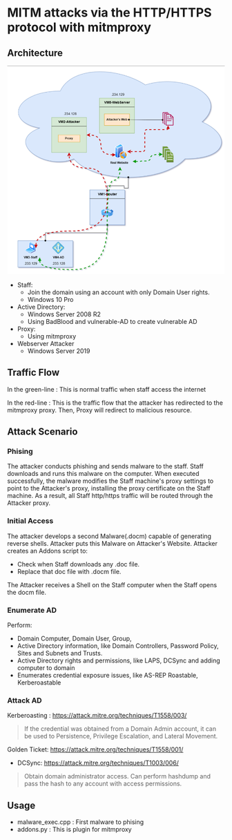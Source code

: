 # MITM attacks via the HTTP/HTTPS protocol with mitmproxy

##  Architecture

![image](./Architecture.png)

- Staff: 
    - Join the domain using an account with only Domain User rights.
    - Windows 10 Pro
- Active Directory:
    - Windows Server 2008 R2
    - Using BadBlood and vulnerable-AD to create vulnerable AD
- Proxy:
    - Using mitmproxy
- Webserver Attacker
    - Windows Server 2019

## Traffic Flow 

In the green-line : This is normal traffic when staff access  the internet 

In the red-line : This is the traffic flow that the attacker has redirected to the mitmproxy proxy. Then, Proxy will redirect to malicious resource.

## Attack Scenario 

### Phising

The attacker conducts phishing and sends malware to the staff. Staff downloads and runs this malware on the computer. When executed successfully, the malware modifies the Staff machine's proxy settings to point to the Attacker's proxy, installing the proxy certificate on the Staff machine. As a result, all Staff http/https traffic will be routed through the Attacker proxy.

### Initial Access

The attacker develops a second Malware(.docm) capable of generating reverse shells.
Attacker puts this Malware on Attacker's Website.
Attacker creates an Addons script to:
- Check when Staff downloads any .doc file.
- Replace that doc file with .docm file.

The Attacker receives a Shell on the Staff computer when the Staff opens the docm file.

### Enumerate AD

Perform:
- Domain Computer, Domain User, Group,
- Active Directory information, like Domain Controllers, Password Policy, Sites and Subnets and Trusts.
- Active Directory rights and permissions, like LAPS, DCSync and adding computer to domain
- Enumerates credential exposure issues, like AS-REP Roastable, Kerberoastable

### Attack AD

Kerberoasting : https://attack.mitre.org/techniques/T1558/003/

> If the credential was obtained from a Domain Admin account, it can be used to Persistence, Privilege Escalation, and Lateral Movement.

Golden Ticket: https://attack.mitre.org/techniques/T1558/001/

- DCSync: https://attack.mitre.org/techniques/T1003/006/

> Obtain domain administrator access. Can perform hashdump and pass the hash to any account with access permissions.

## Usage 

-  malware_exec.cpp : First malware to phising
-  addons.py : This is plugin for mitmproxy
 
